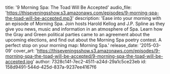 title: '9 Morning Spa: The Toad Will Be Accepted'
audio_file: 'https://thiseveningsshow.s3.amazonaws.com/episodes/9-morning-spa-the-toad-will-be-accepted.mp3'
description: 'Ease into your morning with an episode of Morning Spa. Join hosts Harold Kellog and J.P. Spline as they give you news, music and information in an atmosphere of Spa. Learn how the Gray and Green political parties came to an agreement about the upcoming elections, and find out about the Morning Spa poetry contest. A perfect stop on your morning map: Morning Spa.'
release_date: '2015-03-09'
cover_art: 'https://thiseveningsshow.s3.amazonaws.com/episodes/9-morning-spa-the-toad-will-be-accepted/9-morning-spa-the-toad-will-be-accepted.jpg'
author: 7328c14f-7ec2-4511-a24d-29a1c5ce23eb
id: 158d9491-544d-425d-837a-9237ee4167f6
